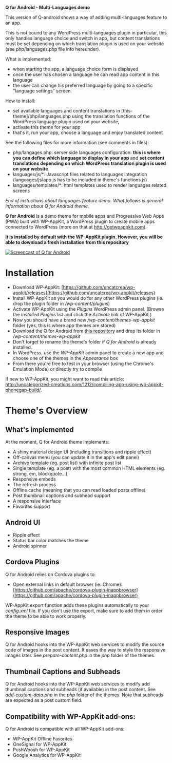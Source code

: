 <!--
Theme Name: Q for Android
Description:  A clean and simple Android app news theme featuring: back button, comments, content refresh, custom post types, embeds, infinite list, latest posts, native sharing, network detection, off-canvas menu, offline content, pages, posts, pull to refresh, responsive, status bar, touch, transitions
Version: 1.2.1
Theme URI: https://github.com/uncatcrea/q-android
Author: Uncategorized Creations
Author URI: http://uncategorized-creations.com
WP-AppKit Version Required: >= 1.5.3
License: GPL-2.0+
License URI: http://www.gnu.org/licenses/gpl-2.0.txt
Copyright: 2016 Uncategorized Creations
-->

**Q for Android - Multi-Languages demo**

This version of Q-android shows a way of adding multi-languages feature to an app.

This is not bound to any WordPress multi-languages plugin in particular, this only handles language choice and switch in app, but content translations must be set depending on which translation plugin is used on your website (see php/languages.php file info hereunder).

What is implemented:
* when starting the app, a language choice form is displayed
* once the user has chosen a language he can read app content in this language
* the user can change his preferred language by going to a specific "language settings" screen.

How to install:
* set available languages and content translations in [this-theme]/php/languages.php using the translation functions of the WordPress language plugin used on your website,
* activate this theme for your app
* that's it, run your app, choose a language and enjoy translated content

See the following files for more information (see comments in files):
* php/langages.php: server side languages configuration: **this is where you can define which language to display in your app** and **set content translations depending on which WordPress translation plugin is used on your website**
* languages/js/*: Javascript files related to languages integration (languages/js/app.js has to be included in theme's functions.js)
* languages/templates/*: html templates used to render languages related screens

_End of instuctions about languages feature demo. What follows is general information about Q for Android theme._

**Q for Android** is a demo theme for mobile apps and Progressive Web Apps (PWA) built with WP-AppKit, a WordPress plugin to create mobile apps connected to WordPress (more on that at http://getwpappkit.com).

**It is installed by default with the WP-AppKit plugin. However, you will be able to download a fresh installation from this repository**

[![Screencast of Q for Android](https://cloud.githubusercontent.com/assets/7415862/16109551/c05a183a-33a9-11e6-868f-bcc1c23df5da.png)](https://www.youtube.com/watch?v=fSQVx8-rqCY)

# Installation

* Download WP-AppKit: [https://github.com/uncatcrea/wp-appkit/releases](https://github.com/uncatcrea/wp-appkit/releases)
* Install WP-AppKit as you would do for any other WordPress plugins (ie. drop the plugin folder in */wp-content/plugins*)
* Activate WP-AppKit using the _Plugins_ WordPress admin panel. (Browse the *Installed Plugins* list and click the *Activate* link of WP-AppKit.)
* Now you should have a brand new */wp-content/themes-wp-appkit* folder (yes, this is where app themes are stored)
* Download the Q for Android from [this repository](https://github.com/uncatcrea/q-android/releases) and drop its folder in */wp-content/themes-wp-appkit*
* Don't forget to rename the theme's folder if *Q for Android* is already installed.
* In WordPress, use the *WP-AppKit* admin panel to create a new app and choose one of the themes in the *Appearance* box
* From there you're free to test in your browser (using the Chrome's Emulation Mode) or directly try to compile

If new to WP-AppKit, you might want to read this article: http://uncategorized-creations.com/1212/compiling-app-using-wp-appkit-phonegap-build/.

# Theme's Overview

## What's implemented
At the moment, Q for Android theme implements:
* A shiny material design UI (including transitions and ripple effect)
* Off-canvas menu (you can update it in the app's edit panel)
* Archive template (eg. post list) with infinite post list
* Single template (eg. a post) with the most common HTML elements (eg. strong, em, blockquote...)
* Responsive embeds
* The refresh process
* Offline cache (meaning that you can read loaded posts offline)
* Post thumbnail captions and subhead support
* A responsive interface
* Favorites support

## Android UI
* Ripple effect
* Status bar color matches the theme
* Android spinner

## Cordova Plugins
Q for Android relies on Cordova plugins to:
* Open external links in default browser (ie. Chrome): [https://github.com/apache/cordova-plugin-inappbrowser](https://github.com/apache/cordova-plugin-inappbrowser)

WP-AppKit export function adds these plugins automatically to your *config.xml* file. If you don't use the export, make sure to add them in order the theme to be able to work properly.

## Responsive Images
Q for Android hooks into the WP-AppKit web services to modify the source code of images in the post content. It eases the way to style the responsive images later. See *prepare-content.php* in the *php* folder of the themes.

## Thumbnail Captions and Subheads
Q for Android hooks into the WP-AppKit web services to modify add thumbnail captions and subheads (if available) in the post content. See *add-custom-data.php* in the *php* folder of the themes. Note that subheads are expected as a post custom field.

## Compatibility with WP-AppKit add-ons:
Q for Android is compatible with all WP-AppKit add-ons:
* WP-AppKit Offline Favorites
* OneSignal for WP-AppKit
* PushWoosh for WP-AppKit
* Google Analytics for WP-AppKit
